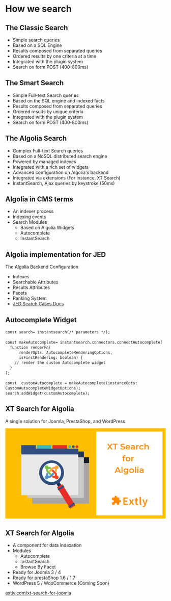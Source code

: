 # How we search  <!-- .slide: class="extly-slide-style" data-background="#ffa619" -->


## The Classic Search

- Simple search queries<!-- .element: class="small" -->
- Based on a SQL Engine<!-- .element: class="small" -->
- Results composed from separated queries<!-- .element: class="small" -->
- Ordered results by one criteria at a time<!-- .element: class="small" -->
- Integrated with the plugin system<!-- .element: class="small" -->
- Search on form POST (400-800ms)<!-- .element: class="small" -->


## The Smart Search

- Simple Full-text Search queries<!-- .element: class="small" -->
- Based on the SQL engine and indexed facts<!-- .element: class="small" -->
- Results composed from separated queries<!-- .element: class="small" -->
- Ordered results by unique criteria<!-- .element: class="small" -->
- Integrated with the plugin system<!-- .element: class="small" -->
- Search on form POST (400-800ms)<!-- .element: class="small" -->


## The Algolia Search

- Complex Full-text Search queries<!-- .element: class="small" -->
- Based on a NoSQL distributed search engine<!-- .element: class="small" -->
- Powered by managed indexes<!-- .element: class="small" -->
- Integrated with a rich set of widgets<!-- .element: class="small" -->
- Advanced configuration on Algolia's backend<!-- .element: class="small" -->
- Integrated via extensions (For instance, XT Search)<!-- .element: class="small" -->
- InstantSearch, Ajax queries by keystroke (50ms)<!-- .element: class="small" -->


## Algolia in CMS terms <!-- .slide: class="extly-slide-style plain console" -->

- An indexer process
- Indexing events
- Search Modules
  - Based on Algolia Widgets
  - Autocomplete
  - InstantSearch


## Algolia implementation for JED <!-- .slide: class="extly-slide-style plain console" -->

The Algolia Backend Configuration

- Indexes
- Searchable Attributes
- Results Attributes
- Facets
- Ranking System
- [JED Search Cases Docs](https://github.com/joomla/jed-issues/wiki/JED-Search-use-cases-and-definitions)


## Autocomplete Widget <!-- .slide: class="extly-slide-style plain console" -->

    const search= instantsearch(/* parameters */);

    const makeAutocomplete= instantsearch.connectors.connectAutocomplete(
      function renderFn(
          renderOpts: AutocompleteRenderingOptions,
          isFirstRendering: boolean) {
        // render the custom Autocomplete widget
      }
    );

    const  customAutocomplete = makeAutocomplete(instanceOpts: CustomAutocompleteWidgetOptions);
    search.addWidget(customAutocomplete);


## XT Search for Algolia <!-- .slide: class="extly-slide-style plain console" -->

A single solution for Joomla, PrestaShop, and WordPress

![SanJuan Turismo - Autocomplete](images/30-how/XTSearch-for-joomla.png)


## XT Search for Algolia

- A component for data indexation
- Modules
  - Autocomplete<!-- .element: class="small" -->
  - InstantSearch<!-- .element: class="small" -->
  - Browse By Facet<!-- .element: class="small" -->
- Ready for Joomla 3 / 4
- Ready for prestaShop 1.6 / 1.7
- WordPress 5 / WooCommerce (Coming Soon)

[extly.com/xt-search-for-joomla](https://www.extly.com/xt-search-for-joomla.html)